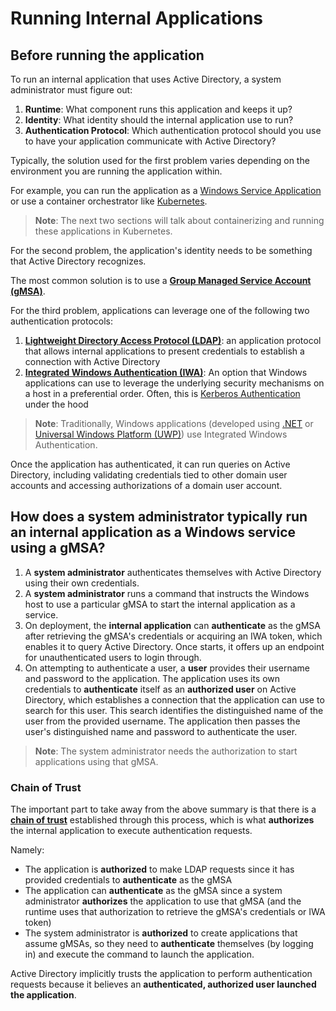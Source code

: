 # Running Internal Applications

## Before running the application

To run an internal application that uses Active Directory, a system administrator must figure out:

1. **Runtime**: What component runs this application and keeps it up?
2. **Identity**: What identity should the internal application use to run?
3. **Authentication Protocol**: Which authentication protocol should you use to have your application communicate with Active Directory?

Typically, the solution used for the first problem varies depending on the environment you are running the application within.

For example, you can run the application as a [Windows Service Application](https://learn.microsoft.com/en-us/dotnet/framework/windows-services/introduction-to-windows-service-applications) or use a container orchestrator like [Kubernetes](https://kubernetes.io/).

> **Note**: The next two sections will talk about containerizing and running these applications in Kubernetes.

For the second problem, the application's identity needs to be something that Active Directory recognizes.

The most common solution is to use a **[Group Managed Service Account (gMSA)](../gmsa/README.md)**.

For the third problem, applications can leverage one of the following two authentication protocols:

1. **[Lightweight Directory Access Protocol (LDAP)](../ldap.md)**: an application protocol that allows internal applications to present credentials to establish a connection with Active Directory
2. **[Integrated Windows Authentication (IWA)](https://learn.microsoft.com/en-us/aspnet/web-api/overview/security/integrated-windows-authentication)**: An option that Windows applications can use to leverage the underlying security mechanisms on a host in a preferential order. Often, this is [Kerberos Authentication](https://learn.microsoft.com/en-us/windows-server/security/kerberos/kerberos-authentication-overview) under the hood

> **Note**: Traditionally, Windows applications (developed using [.NET](https://learn.microsoft.com/en-us/entra/msal/dotnet/acquiring-tokens/desktop-mobile/integrated-windows-authentication) or [Universal Windows Platform (UWP)](https://learn.microsoft.com/en-us/windows/uwp/get-started/universal-application-platform-guide)) use Integrated Windows Authentication.

Once the application has authenticated, it can run queries on Active Directory, including validating credentials tied to other domain user accounts and accessing authorizations of a domain user account.

## How does a system administrator typically run an internal application as a Windows service using a gMSA?

1. A **system administrator** authenticates themselves with Active Directory using their own credentials.
2. A **system administrator** runs a command that instructs the Windows host to use a particular gMSA to start the internal application as a service.
3. On deployment, the **internal application** can **authenticate** as the gMSA after retrieving the gMSA's credentials or acquiring an IWA token, which enables it to query Active Directory. Once starts, it offers up an endpoint for unauthenticated users to login through.
4. On attempting to authenticate a user, a **user** provides their username and password to the application. The application uses its own credentials to **authenticate** itself as an **authorized user** on Active Directory, which establishes a connection that the application can use to search for this user. This search identifies the distinguished name of the user from the provided username. The application then passes the user's distinguished name and password to authenticate the user.

> **Note**: The system administrator needs the authorization to start applications using that gMSA.

### Chain of Trust

The important part to take away from the above summary is that there is a [**chain of trust**](https://en.wikipedia.org/wiki/Chain_of_trust) established through this process, which is what **authorizes** the internal application to execute authentication requests.

Namely:

- The application is **authorized** to make LDAP requests since it has provided credentials to **authenticate** as the gMSA
- The application can **authenticate** as the gMSA since a system administrator **authorizes** the application to use that gMSA (and the runtime uses that authorization to retrieve the gMSA's credentials or IWA token)
- The system administrator is **authorized** to create applications that assume gMSAs, so they need to **authenticate** themselves (by logging in) and execute the command to launch the application.

Active Directory implicitly trusts the application to perform authentication requests because it believes an **authenticated, authorized user launched the application**.
